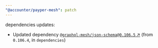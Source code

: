 ```yaml
---
"@accounter/payper-mesh": patch
---
```

dependencies updates:
  - Updated dependency [`@graphql-mesh/json-schema@0.106.5` ↗︎](https://www.npmjs.com/package/@graphql-mesh/json-schema/v/0.106.5) (from `0.106.4`, in `dependencies`)
